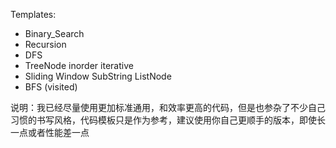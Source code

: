 Templates:
* Binary_Search
* Recursion
* DFS
* TreeNode inorder iterative
* Sliding Window SubString
ListNode
* BFS (visited)


说明：我已经尽量使用更加标准通用，和效率更高的代码，但是也参杂了不少自己习惯的书写风格，代码模板只是作为参考，建议使用你自己更顺手的版本，即使长一点或者性能差一点





